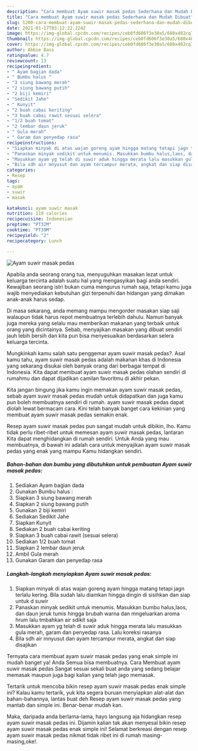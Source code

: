 ```yaml
---
description: "Cara membuat Ayam suwir masak pedas Sederhana dan Mudah Dibuat"
title: "Cara membuat Ayam suwir masak pedas Sederhana dan Mudah Dibuat"
slug: 1200-cara-membuat-ayam-suwir-masak-pedas-sederhana-dan-mudah-dibuat
date: 2021-01-17T03:12:22.224Z
image: https://img-global.cpcdn.com/recipes/ceb0fd606f3e30a5/680x482cq70/ayam-suwir-masak-pedas-foto-resep-utama.jpg
thumbnail: https://img-global.cpcdn.com/recipes/ceb0fd606f3e30a5/680x482cq70/ayam-suwir-masak-pedas-foto-resep-utama.jpg
cover: https://img-global.cpcdn.com/recipes/ceb0fd606f3e30a5/680x482cq70/ayam-suwir-masak-pedas-foto-resep-utama.jpg
author: Abbie Bass
ratingvalue: 4.7
reviewcount: 13
recipeingredient:
- " Ayam bagian dada"
- " Bumbu halus "
- "3 siung bawang merah"
- "2 siung bawang putih"
- "2 biji kemiri"
- "Sedikit Jahe"
- " Kunyit"
- "2 buah cabai keriting"
- "3 buah cabai rawit sesuai selera"
- "1/2 buah tomat"
- "2 lembar daun jeruk"
- " Gula merah"
- " Garam dan penyedap rasa"
recipeinstructions:
- "Siapkan minyak di atas wajan goreng ayam hingga matang tetapi jagn terlalu kering. Bila sudah lalu diamkan hingga dingin di sisihkan dan siap untuk d suwir"
- "Panaskan minyak sedikit untuk menumis. Masukkan bumbu halus,laos, dan daun jeruk tumis hingga brubah warna dan mngeluarkan aroma hrum lalu tmbahkan air sdikit saja"
- "Masukkan ayam yg telah di suwir aduk hingga merata lalu masukkan gula merah, garam dan penyedap rasa. Lalu koreksi rasanya"
- "Bila sdh air mnyusut dan ayam tercampur merata, angkat dan siap disajikan"
categories:
- Resep
tags:
- ayam
- suwir
- masak

katakunci: ayam suwir masak 
nutrition: 119 calories
recipecuisine: Indonesian
preptime: "PT32M"
cooktime: "PT39M"
recipeyield: "2"
recipecategory: Lunch

---
```



![Ayam suwir masak pedas](https://img-global.cpcdn.com/recipes/ceb0fd606f3e30a5/680x482cq70/ayam-suwir-masak-pedas-foto-resep-utama.jpg)

Apabila anda seorang orang tua, menyuguhkan masakan lezat untuk keluarga tercinta adalah suatu hal yang mengasyikan bagi anda sendiri. Kewajiban seorang istri bukan cuma mengurus rumah saja, tetapi kamu juga wajib menyediakan kebutuhan gizi terpenuhi dan hidangan yang dimakan anak-anak harus sedap.

Di masa  sekarang, anda memang mampu mengorder masakan siap saji walaupun tidak harus repot membuatnya terlebih dahulu. Namun banyak juga mereka yang selalu mau memberikan makanan yang terbaik untuk orang yang dicintainya. Sebab, menyajikan masakan yang dibuat sendiri jauh lebih bersih dan kita pun bisa menyesuaikan berdasarkan selera keluarga tercinta. 



Mungkinkah kamu salah satu penggemar ayam suwir masak pedas?. Asal kamu tahu, ayam suwir masak pedas adalah makanan khas di Indonesia yang sekarang disukai oleh banyak orang dari berbagai tempat di Indonesia. Kita dapat membuat ayam suwir masak pedas olahan sendiri di rumahmu dan dapat dijadikan camilan favoritmu di akhir pekan.

Kita jangan bingung jika kamu ingin memakan ayam suwir masak pedas, sebab ayam suwir masak pedas mudah untuk didapatkan dan juga kamu pun boleh membuatnya sendiri di rumah. ayam suwir masak pedas dapat diolah lewat bermacam cara. Kini telah banyak banget cara kekinian yang membuat ayam suwir masak pedas semakin enak.

Resep ayam suwir masak pedas pun sangat mudah untuk dibikin, lho. Kamu tidak perlu ribet-ribet untuk memesan ayam suwir masak pedas, lantaran Kita dapat menghidangkan di rumah sendiri. Untuk Anda yang mau membuatnya, di bawah ini adalah cara untuk menyajikan ayam suwir masak pedas yang enak yang mampu Kamu hidangkan sendiri.

<!--inarticleads1-->

##### Bahan-bahan dan bumbu yang dibutuhkan untuk pembuatan Ayam suwir masak pedas:

1. Sediakan  Ayam bagian dada
1. Gunakan  Bumbu halus :
1. Siapkan 3 siung bawang merah
1. Siapkan 2 siung bawang putih
1. Gunakan 2 biji kemiri
1. Sediakan Sedikit Jahe
1. Siapkan  Kunyit
1. Sediakan 2 buah cabai keriting
1. Siapkan 3 buah cabai rawit (sesuai selera)
1. Sediakan 1/2 buah tomat
1. Siapkan 2 lembar daun jeruk
1. Ambil  Gula merah
1. Gunakan  Garam dan penyedap rasa




<!--inarticleads2-->

##### Langkah-langkah menyiapkan Ayam suwir masak pedas:

1. Siapkan minyak di atas wajan goreng ayam hingga matang tetapi jagn terlalu kering. Bila sudah lalu diamkan hingga dingin di sisihkan dan siap untuk d suwir
1. Panaskan minyak sedikit untuk menumis. Masukkan bumbu halus,laos, dan daun jeruk tumis hingga brubah warna dan mngeluarkan aroma hrum lalu tmbahkan air sdikit saja
1. Masukkan ayam yg telah di suwir aduk hingga merata lalu masukkan gula merah, garam dan penyedap rasa. Lalu koreksi rasanya
1. Bila sdh air mnyusut dan ayam tercampur merata, angkat dan siap disajikan




Ternyata cara membuat ayam suwir masak pedas yang enak simple ini mudah banget ya! Anda Semua bisa membuatnya. Cara Membuat ayam suwir masak pedas Sangat sesuai sekali buat anda yang sedang belajar memasak maupun juga bagi kalian yang telah jago memasak.

Tertarik untuk mencoba bikin resep ayam suwir masak pedas enak simple ini? Kalau kamu tertarik, yuk kita segera buruan menyiapkan alat-alat dan bahan-bahannya, lantas buat deh Resep ayam suwir masak pedas yang mantab dan simple ini. Benar-benar mudah kan. 

Maka, daripada anda berlama-lama, hayo langsung aja hidangkan resep ayam suwir masak pedas ini. Dijamin kalian tak akan menyesal bikin resep ayam suwir masak pedas enak simple ini! Selamat berkreasi dengan resep ayam suwir masak pedas nikmat tidak ribet ini di rumah masing-masing,oke!.

